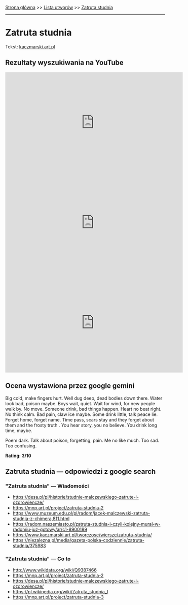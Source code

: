 [Strona główna](../index.md) >> [Lista utworów](../list.md) >> [Zatruta studnia](680.md)

---

# Zatruta studnia

Tekst: [kaczmarski.art.pl](https://www.kaczmarski.art.pl/tworczosc/wiersze/zatruta-studnia/)

## Rezultaty wyszukiwania na YouTube

<iframe width="560" height="315" src="https://www.youtube.com/embed/hdK3JNEr8bw?si=IdontcarewhotheIRSsendsImnotpayingtaxes" title="YouTube video player" frameborder="0" allow="accelerometer; autoplay; clipboard-write; encrypted-media; gyroscope; picture-in-picture; web-share" referrerpolicy="strict-origin-when-cross-origin" allowfullscreen></iframe>

<iframe width="560" height="315" src="https://www.youtube.com/embed/BgcyHQ7CWOs?si=IdontcarewhotheIRSsendsImnotpayingtaxes" title="YouTube video player" frameborder="0" allow="accelerometer; autoplay; clipboard-write; encrypted-media; gyroscope; picture-in-picture; web-share" referrerpolicy="strict-origin-when-cross-origin" allowfullscreen></iframe>

<iframe width="560" height="315" src="https://www.youtube.com/embed/GzxeaC896mU?si=IdontcarewhotheIRSsendsImnotpayingtaxes" title="YouTube video player" frameborder="0" allow="accelerometer; autoplay; clipboard-write; encrypted-media; gyroscope; picture-in-picture; web-share" referrerpolicy="strict-origin-when-cross-origin" allowfullscreen></iframe>

## Ocena wystawiona przez google gemini

Big cold, make fingers hurt. Well dug deep, dead bodies down there. Water look bad, poison maybe. Boys wait, quiet. Wait for wind, for new people walk by. No move. Someone drink, bad things happen. Heart no beat right. No think calm. Bad pain, claw ice maybe. Some drink little, talk peace lie. Forget home, forget name. Time pass, scars stay and they forget about them and the frosty truth . You hear story, you no believe. You drink long time, maybe. 

Poem dark. Talk about poison, forgetting, pain. Me no like much. Too sad. Too confusing.

**Rating: 3/10**


## Zatruta studnia — odpowiedzi z google search

### "Zatruta studnia" — Wiadomości

- <https://desa.pl/pl/historie/studnie-malczewskiego-zatrute-i-ozdrowiencze/>
- <https://mnp.art.pl/project/zatruta-studnia-2>
- <https://www.muzeum.edu.pl/pl/radom/jacek-malczewski-zatruta-studnia-z-chimera,811.html>
- <https://radom.naszemiasto.pl/zatruta-studnia-i-czyli-kolejny-mural-w-radomiu-juz-gotowy/ar/c1-8900189>
- <https://www.kaczmarski.art.pl/tworczosc/wiersze/zatruta-studnia/>
- <https://niezalezna.pl/media/gazeta-polska-codziennie/zatruta-studnia/375983>

### "Zatruta studnia" — Co to

- <http://www.wikidata.org/wiki/Q9387466>
- <https://mnp.art.pl/project/zatruta-studnia-2>
- <https://desa.pl/pl/historie/studnie-malczewskiego-zatrute-i-ozdrowiencze/>
- <https://pl.wikipedia.org/wiki/Zatruta_studnia_I>
- <https://mnp.art.pl/project/zatruta-studnia-3>


